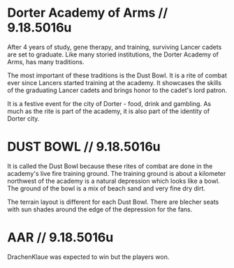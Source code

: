 # Dorter Academy of Arms  // 9.18.5016u
After 4 years of study, gene therapy, and training, surviving Lancer cadets are set to graduate. 
Like many storied institutions, the Dorter Academy of Arms, has many traditions. 

The most important of these traditions is the Dust Bowl. It is a rite of combat ever since Lancers 
started training at the academy. It showcases the skills of the graduating Lancer cadets and brings 
honor to the cadet's lord patron.

It is a festive event for the city of Dorter - food, drink and gambling. As much as the rite is part 
of the academy, it is also part of the identity of Dorter city. 

# DUST BOWL  // 9.18.5016u
It is called the Dust Bowl because these rites of combat are done in the academy's live fire training ground. 
The training ground is about a kilometer northwest of the academy is a natural depression which 
looks like a bowl. The ground of the bowl is a mix of beach sand and very fine dry dirt. 

The terrain layout is different for each Dust Bowl. There are blecher seats with sun shades around 
the edge of the depression for the fans.

# AAR  // 9.18.5016u

DrachenKlaue was expected to win but the players won.